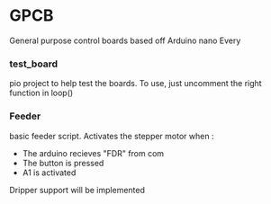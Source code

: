 # GPCB
General purpose control boards based off Arduino nano Every

### test_board
pio project to help test the boards. To use, just uncomment the right function in loop()

### Feeder
basic feeder script. Activates the stepper motor when :
- The arduino recieves "FDR" from com
- The button is pressed
- A1 is activated

Dripper support will be implemented